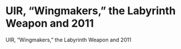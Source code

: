 # UIR, “Wingmakers,” the Labyrinth Weapon and 2011

UIR, “Wingmakers,” the Labyrinth Weapon and 2011